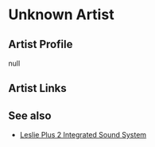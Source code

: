 # Unknown Artist

## Artist Profile

null

## Artist Links



## See also

- [Leslie Plus 2 Integrated Sound System](Leslie_Plus_2_Integrated_Sound_System-_A_Whole_New_World_Of_Multi-Planar_Sound!.md)

